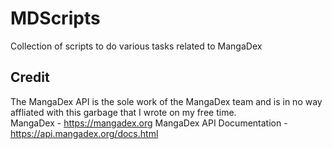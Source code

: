 # MDScripts
Collection of scripts to do various tasks related to MangaDex

## Credit
The MangaDex API is the sole work of the MangaDex team and is in no way affliated with this garbage that I wrote on my free time.  
MangaDex - https://mangadex.org
MangaDex API Documentation - https://api.mangadex.org/docs.html
